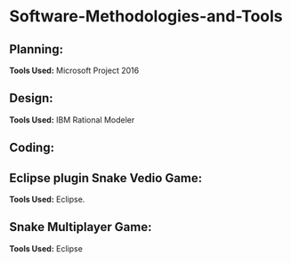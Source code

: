 # Software-Methodologies-and-Tools

## Planning:

**Tools Used:** Microsoft Project 2016

## Design:

**Tools Used:** IBM Rational Modeler

## Coding:

## Eclipse plugin Snake Vedio Game: 

**Tools Used:** Eclipse.

## Snake Multiplayer Game:

**Tools Used:** Eclipse

